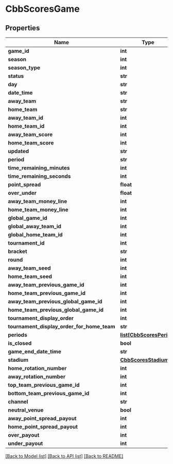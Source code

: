 # CbbScoresGame

## Properties
Name | Type | Description | Notes
------------ | ------------- | ------------- | -------------
**game_id** | **int** |  | [optional] 
**season** | **int** |  | [optional] 
**season_type** | **int** |  | [optional] 
**status** | **str** |  | [optional] 
**day** | **str** |  | [optional] 
**date_time** | **str** |  | [optional] 
**away_team** | **str** |  | [optional] 
**home_team** | **str** |  | [optional] 
**away_team_id** | **int** |  | [optional] 
**home_team_id** | **int** |  | [optional] 
**away_team_score** | **int** |  | [optional] 
**home_team_score** | **int** |  | [optional] 
**updated** | **str** |  | [optional] 
**period** | **str** |  | [optional] 
**time_remaining_minutes** | **int** |  | [optional] 
**time_remaining_seconds** | **int** |  | [optional] 
**point_spread** | **float** |  | [optional] 
**over_under** | **float** |  | [optional] 
**away_team_money_line** | **int** |  | [optional] 
**home_team_money_line** | **int** |  | [optional] 
**global_game_id** | **int** |  | [optional] 
**global_away_team_id** | **int** |  | [optional] 
**global_home_team_id** | **int** |  | [optional] 
**tournament_id** | **int** |  | [optional] 
**bracket** | **str** |  | [optional] 
**round** | **int** |  | [optional] 
**away_team_seed** | **int** |  | [optional] 
**home_team_seed** | **int** |  | [optional] 
**away_team_previous_game_id** | **int** |  | [optional] 
**home_team_previous_game_id** | **int** |  | [optional] 
**away_team_previous_global_game_id** | **int** |  | [optional] 
**home_team_previous_global_game_id** | **int** |  | [optional] 
**tournament_display_order** | **int** |  | [optional] 
**tournament_display_order_for_home_team** | **str** |  | [optional] 
**periods** | [**list[CbbScoresPeriod]**](CbbScoresPeriod.md) |  | [optional] 
**is_closed** | **bool** |  | [optional] 
**game_end_date_time** | **str** |  | [optional] 
**stadium** | [**CbbScoresStadium**](CbbScoresStadium.md) |  | [optional] 
**home_rotation_number** | **int** |  | [optional] 
**away_rotation_number** | **int** |  | [optional] 
**top_team_previous_game_id** | **int** |  | [optional] 
**bottom_team_previous_game_id** | **int** |  | [optional] 
**channel** | **str** |  | [optional] 
**neutral_venue** | **bool** |  | [optional] 
**away_point_spread_payout** | **int** |  | [optional] 
**home_point_spread_payout** | **int** |  | [optional] 
**over_payout** | **int** |  | [optional] 
**under_payout** | **int** |  | [optional] 

[[Back to Model list]](../README.md#documentation-for-models) [[Back to API list]](../README.md#documentation-for-api-endpoints) [[Back to README]](../README.md)

